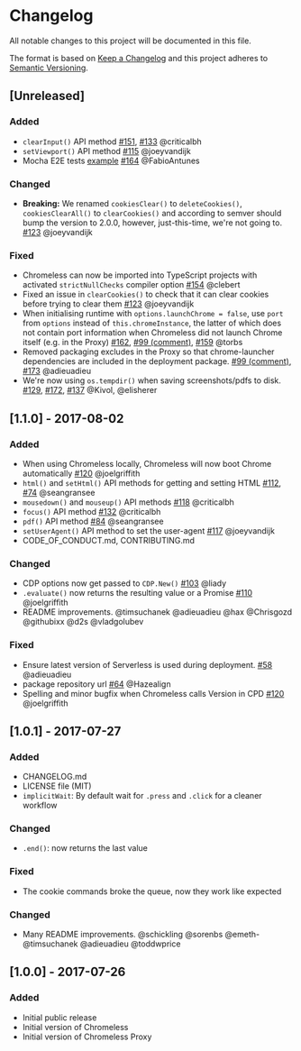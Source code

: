 # Changelog
All notable changes to this project will be documented in this file.

The format is based on [Keep a Changelog](http://keepachangelog.com/en/1.0.0/)
and this project adheres to [Semantic Versioning](http://semver.org/spec/v2.0.0.html).


## [Unreleased]

### Added
- `clearInput()` API method [#151](https://github.com/graphcool/chromeless/pull/151), [#133](https://github.com/graphcool/chromeless/issues/133) @criticalbh
- `setViewport()` API method [#115](https://github.com/graphcool/chromeless/pull/115) @joeyvandijk
- Mocha E2E tests [example](examples/mocha-chai-test-example.js) [#164](https://github.com/graphcool/chromeless/pull/164) @FabioAntunes

### Changed
- **Breaking:** We renamed `cookiesClear()` to `deleteCookies()`, `cookiesClearAll()` to `clearCookies()` and according to semver should bump the version to 2.0.0, however, just-this-time, we're not going to. [#123](https://github.com/graphcool/chromeless/pull/123) @joeyvandijk

### Fixed
- Chromeless can now be imported into TypeScript projects with activated `strictNullChecks` compiler option [#154](https://github.com/graphcool/chromeless/pull/154) @clebert
- Fixed an issue in `clearCookies()` to check that it can clear cookies before trying to clear them [#123](https://github.com/graphcool/chromeless/pull/123) @joeyvandijk
- When initialising runtime with `options.launchChrome = false`, use `port` from `options` instead of `this.chromeInstance`, the latter of which does not contain port information when Chromeless did not launch Chrome itself (e.g. in the Proxy) [#162](https://github.com/graphcool/chromeless/pull/162), [#99 (comment)](https://github.com/graphcool/chromeless/issues/99#issuecomment-320094029), [#159](https://github.com/graphcool/chromeless/issues/159) @torbs
- Removed packaging excludes in the Proxy so that chrome-launcher dependencies are included in the deployment package. [#99 (comment)](https://github.com/graphcool/chromeless/issues/99#issuecomment-320076119), [#173](https://github.com/graphcool/chromeless/pull/173) @adieuadieu
- We're now using `os.tempdir()` when saving screenshots/pdfs to disk. [#129](https://github.com/graphcool/chromeless/issues/129), [#172](https://github.com/graphcool/chromeless/pull/172), [#137](https://github.com/graphcool/chromeless/pull/137) @Kivol, @elisherer

## [1.1.0] - 2017-08-02

### Added
- When using Chromeless locally, Chromeless will now boot Chrome automatically [#120](https://github.com/graphcool/chromeless/pull/120) @joelgriffith
- `html()` and `setHtml()` API methods for getting and setting HTML [#112](https://github.com/graphcool/chromeless/pull/112), [#74](https://github.com/graphcool/chromeless/issues/74) @seangransee
- `mousedown()` and `mouseup()` API methods [#118](https://github.com/graphcool/chromeless/pull/118) @criticalbh
- `focus()` API method [#132](https://github.com/graphcool/chromeless/pull/132) @criticalbh
- `pdf()` API method [#84](https://github.com/graphcool/chromeless/pull/84) @seangransee
- `setUserAgent()` API method to set the user-agent [#117](https://github.com/graphcool/chromeless/pull/117) @joeyvandijk
- CODE_OF_CONDUCT.md, CONTRIBUTING.md

### Changed
- CDP options now get passed to `CDP.New()` [#103](https://github.com/graphcool/chromeless/pull/103) @liady
- `.evaluate()` now returns the resulting value or a Promise [#110](https://github.com/graphcool/chromeless/pull/110) @joelgriffith
- README improvements. @timsuchanek @adieuadieu @hax @Chrisgozd @githubixx @d2s @vladgolubev

### Fixed
- Ensure latest version of Serverless is used during deployment. [#58](https://github.com/graphcool/chromeless/issues/58) @adieuadieu
- package repository url [#64](https://github.com/graphcool/chromeless/pull/64) @Hazealign
- Spelling and minor bugfix when Chromeless calls Version in CPD [#120](https://github.com/graphcool/chromeless/pull/120) @joelgriffith


## [1.0.1] - 2017-07-27
### Added
- CHANGELOG.md
- LICENSE file (MIT)
- `implicitWait`: By default wait for `.press` and `.click` for a cleaner workflow

### Changed
- `.end()`: now returns the last value

### Fixed
- The cookie commands broke the queue, now they work like expected

### Changed
- Many README improvements. @schickling @sorenbs @emeth- @timsuchanek @adieuadieu @toddwprice


## [1.0.0] - 2017-07-26
### Added
- Initial public release
- Initial version of Chromeless
- Initial version of Chromeless Proxy
